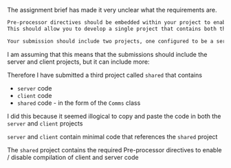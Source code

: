 The assignment brief has made it very unclear what the requirements are.

```txt
Pre-processor directives should be embedded within your project to enable / disable compilation of client and server code. 
This should allow you to develop a single project that contains both the Client and Server code.

Your submission should include two projects, one configured to be a server and another client.
```

I am assuming that this means that the submissions should include the server and client projects, but it can include more:

Therefore I have submitted a third project called `shared` that contains
- `server` code
- `client` code
- `shared` code - in the form of the `Comms` class

I did this because it seemed illogical to copy and paste the code in both the `server` and `client` projects

`server` and `client` contain minimal code that references the `shared` project

The `shared` project contains the required Pre-processor directives to enable / disable compilation of client and server code
